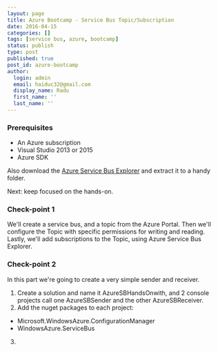 ```yaml
---
layout: page
title: Azure Bootcamp - Service Bus Topic/Subscription
date: 2016-04-15
categories: []
tags: [service bus, azure, bootcamp]
status: publish
type: post
published: true
post_id: azure-bootcamp
author:
  login: admin
  email: haiduc32@gmail.com
  display_name: Radu
  first_name: ''
  last_name: '' 
---
```


### Prerequisites

- An Azure subscription
- Visual Studio 2013 or 2015
- Azure SDK

Also download the [Azure Service Bus Explorer](https://code.msdn.microsoft.com/windowsapps/Service-Bus-Explorer-f2abca5a) and extract it to a handy folder.

Next: keep focused on the hands-on.

### Check-point 1

We'll create a service bus, and a topic from the Azure Portal. Then we'll configure the Topic with specific permissions for writing and reading. Lastly, we'll add subscriptions to the Topic, using Azure Service Bus Explorer.


### Check-point 2

In this part we're going to create a very simple sender and receiver.

1. Create a solution and name it AzureSBHandsOnwith, and 2 console projects call one AzureSBSender and the other AzureSBReceiver.
2. Add the nuget packages to each project:
  - Microsoft.WindowsAzure.ConfigurationManager
  - WindowsAzure.ServiceBus
3. 